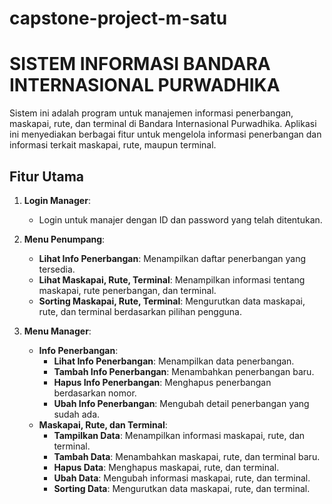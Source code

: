 # capstone-project-m-satu

# SISTEM INFORMASI BANDARA INTERNASIONAL PURWADHIKA

Sistem ini adalah program untuk manajemen informasi penerbangan, maskapai, rute, dan terminal di Bandara Internasional Purwadhika. Aplikasi ini menyediakan berbagai fitur untuk mengelola informasi penerbangan dan informasi terkait maskapai, rute, maupun terminal.


## Fitur Utama

1. **Login Manager**: 
   - Login untuk manajer dengan ID dan password yang telah ditentukan.

2. **Menu Penumpang**: 
   - **Lihat Info Penerbangan**: Menampilkan daftar penerbangan yang tersedia.
   - **Lihat Maskapai, Rute, Terminal**: Menampilkan informasi tentang maskapai, rute penerbangan, dan terminal.
   - **Sorting Maskapai, Rute, Terminal**: Mengurutkan data maskapai, rute, dan terminal berdasarkan pilihan pengguna.

3. **Menu Manager**:
   - **Info Penerbangan**: 
     - **Lihat Info Penerbangan**: Menampilkan data penerbangan.
     - **Tambah Info Penerbangan**: Menambahkan penerbangan baru.
     - **Hapus Info Penerbangan**: Menghapus penerbangan berdasarkan nomor.
     - **Ubah Info Penerbangan**: Mengubah detail penerbangan yang sudah ada.
   - **Maskapai, Rute, dan Terminal**:
     - **Tampilkan Data**: Menampilkan informasi maskapai, rute, dan terminal.
     - **Tambah Data**: Menambahkan maskapai, rute, dan terminal baru.
     - **Hapus Data**: Menghapus maskapai, rute, dan terminal.
     - **Ubah Data**: Mengubah informasi maskapai, rute, dan terminal.
     - **Sorting Data**: Mengurutkan data maskapai, rute, dan terminal.


